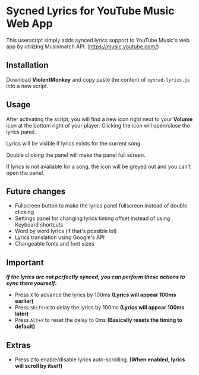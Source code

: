 # Sycned Lyrics for YouTube Music Web App

This userscript simply adds synced lyrics support to YouTube Music's web app by utilizing Musixmatch API. (https://music.youtube.com/)

## Installation

Download **ViolentMonkey** and copy paste the content of `synced-lyrics.js` into a new script.
    
## Usage

After activating the script, you will find a new icon right next to your **Volume** icon at the bottom right of your player. Clicking the icon will open/close the lyrics panel.

Lyrics will be visible if lyrics exists for the current song.

Double clicking the panel will make the panel full screen.

If lyrics is not available for a song, the icon will be greyed out and you can't open the panel.

## Future changes

- Fullscreen button to make the lyrics panel fullscreen instead of double clicking
- Settings panel for changing lyrics timing offset instead of using Keyboard shortcuts
- Word by word lyrics (if that's possible lol)
- Lyrics translation using Google's API
- Changeable fonts and font sizes

## Important

***If the lyrics are not perfectly synced, you can perform these actions to sync them yourself:***

- Press `X` to advance the lyrics by 100ms **(Lyrics will appear 100ms earlier)**
- Press `Shift+X` to delay the lyrics by 100ms **(Lyrics will appear 100ms later)**
- Press `Alt+X` to reset the delay to 0ms **(Basically resets the timing to default)**

## Extras

- Press `Z` to enable/disable lyrics auto-scrolling. **(When enabled, lyrics will scroll by itself)**